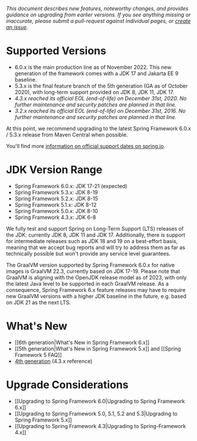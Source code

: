 _This document describes new features, noteworthy changes, and provides guidance on upgrading from earlier versions. If you see anything missing or inaccurate, please submit a pull-request against individual pages, or [create an issue](https://github.com/spring-projects/spring-framework/issues)._

# Supported Versions

- 6.0.x is the main production line as of November 2022. This new generation of the framework comes with a JDK 17 and Jakarta EE 9 baseline.
- 5.3.x is the final feature branch of the 5th generation (GA as of October 2020), with long-term support provided on JDK 8, JDK 11, JDK 17.
- _4.3.x reached its official EOL (end-of-life) on December 31st, 2020. No further maintenance and security patches are planned in that line._
- _3.2.x reached its official EOL (end-of-life) on December 31st, 2016. No further maintenance and security patches are planned in that line._

At this point, we recommend upgrading to the latest Spring Framework 6.0.x / 5.3.x release from Maven Central when possible.

You'll find more [information on official support dates on spring.io](https://spring.io/projects/spring-framework#support).

# JDK Version Range

- Spring Framework 6.0.x: JDK 17-21 (expected)
- Spring Framework 5.3.x: JDK 8-19
- Spring Framework 5.2.x: JDK 8-15
- Spring Framework 5.1.x: JDK 8-12
- Spring Framework 5.0.x: JDK 8-10
- Spring Framework 4.3.x: JDK 6-8

We fully test and support Spring on Long-Term Support (LTS) releases of the JDK: currently JDK 8, JDK 11 and JDK 17. Additionally, there is support for intermediate releases such as JDK 18 and 19 on a best-effort basis, meaning that we accept bug reports and will try to address them as far as technically possible but won't provide any service level guarantees.

The GraalVM version supported by Spring Framework 6.0.x for native images is GraalVM 22.3, currently based on JDK 17-19. Please note that GraalVM is aligning with the OpenJDK release model as of 2023, with only the latest Java level to be supported in each GraalVM release. As a consequence, Spring Framework 6.x feature releases may have to require new GraalVM versions with a higher JDK baseline in the future, e.g. based on JDK 21 as the next LTS.

# What's New

- [[6th generation|What's New in Spring Framework 6.x]]
- [[5th generation|What's New in Spring Framework 5.x]] and [[Spring Framework 5 FAQ]]
- [4th generation](https://docs.spring.io/spring-framework/docs/4.3.x/spring-framework-reference/htmlsingle/#spring-whats-new) (4.3.x reference)

# Upgrade Considerations

- [[Upgrading to Spring Framework 6.0|Upgrading to Spring Framework 6.x]]
- [[Upgrading to Spring Framework 5.0, 5.1, 5.2 and 5.3|Upgrading to Spring Framework 5.x]]
- [[Upgrading to Spring Framework 4.3|Upgrading to Spring-Framework 4.x]]